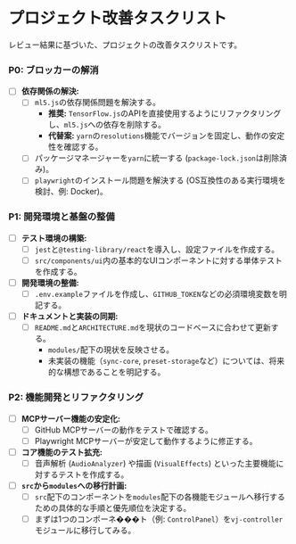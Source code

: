 # プロジェクト改善タスクリスト

レビュー結果に基づいた、プロジェクトの改善タスクリストです。

### P0: ブロッカーの解消

- [ ] **依存関係の解決:**
    - [ ] `ml5.js`の依存関係問題を解決する。
        - **推奨:** `TensorFlow.js`のAPIを直接使用するようにリファクタリングし、`ml5.js`への依存を削除する。
        - **代替案:** `yarn`の`resolutions`機能でバージョンを固定し、動作の安定性を確認する。
    - [ ] パッケージマネージャーを`yarn`に統一する (`package-lock.json`は削除済み)。
    - [ ] `playwright`のインストール問題を解決する (OS互換性のある実行環境を検討、例: Docker)。

### P1: 開発環境と基盤の整備

- [ ] **テスト環境の構築:**
    - [ ] `jest`と`@testing-library/react`を導入し、設定ファイルを作成する。
    - [ ] `src/components/ui`内の基本的なUIコンポーネントに対する単体テストを作成する。
- [ ] **開発環境の整備:**
    - [ ] `.env.example`ファイルを作成し、`GITHUB_TOKEN`などの必須環境変数を明記する。
- [ ] **ドキュメントと実装の同期:**
    - [ ] `README.md`と`ARCHITECTURE.md`を現状のコードベースに合わせて更新する。
        - `modules/`配下の現状を反映させる。
        - 未実装の機能（`sync-core`, `preset-storage`など）については、将来的な構想であることを明記する。

### P2: 機能開発とリファクタリング

- [ ] **MCPサーバー機能の安定化:**
    - [ ] GitHub MCPサーバーの動作をテストで確認する。
    - [ ] Playwright MCPサーバーが安定して動作するように修正する。
- [ ] **コア機能のテスト拡充:**
    - [ ] 音声解析 (`AudioAnalyzer`) や描画 (`VisualEffects`) といった主要機能に対するテストを作成する。
- [ ] **`src`から`modules`への移行計画:**
    - [ ] `src`配下のコンポーネントを`modules`配下の各機能モジュールへ移行するための具体的な手順と優先順位を決定する。
    - [ ] まずは1つのコンポーネ���ト（例: `ControlPanel`）を`vj-controller`モジュールに移行してみる。
